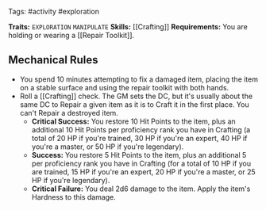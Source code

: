 Tags: #activity #exploration

**Traits:**  `EXPLORATION` `MANIPULATE`
**Skills:** [[Crafting]]
**Requirements:** You are holding or wearing a [[Repair Toolkit]].

## Mechanical Rules

- You spend 10 minutes attempting to fix a damaged item, placing the item on a stable surface and using the repair toolkit with both hands.
- Roll a [[Crafting]] check. The GM sets the DC, but it's usually about the same DC to Repair a given item as it is to Craft it in the first place. You can't Repair a destroyed item.  
	- **Critical Success:** You restore 10 Hit Points to the item, plus an additional 10 Hit Points per proficiency rank you have in Crafting (a total of 20 HP if you're trained, 30 HP if you're an expert, 40 HP if you're a master, or 50 HP if you're legendary).
	- **Success:** You restore 5 Hit Points to the item, plus an additional 5 per proficiency rank you have in Crafting (for a total of 10 HP if you are trained, 15 HP if you're an expert, 20 HP if you're a master, or 25 HP if you're legendary).  
	- **Critical Failure:** You deal 2d6 damage to the item. Apply the item's Hardness to this damage.